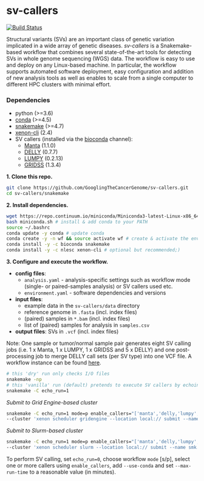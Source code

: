# sv-callers

[![Build Status](https://travis-ci.org/GooglingTheCancerGenome/sv-callers.svg?branch=dev)](https://travis-ci.org/GooglingTheCancerGenome/sv-callers)

Structural variants (SVs) are an important class of genetic variation implicated in a wide array of genetic diseases. _sv-callers_ is a Snakemake-based workflow that combines several state-of-the-art tools for detecting SVs in whole genome sequencing (WGS) data. The workflow is easy to use and deploy on any Linux-based machine. In particular, the workflow supports automated software deployment, easy configuration and addition of new analysis tools as well as enables to scale from a single computer to different HPC clusters with minimal effort.

### Dependencies

- python (>=3.6)
- [conda](https://conda.io/) (>=4.5)
- [snakemake](https://snakemake.readthedocs.io/) (>=4.7)
- [xenon-cli](https://github.com/NLeSC/xenon-cli) (2.4)
- SV callers (installed via the [bioconda](https://bioconda.github.io/) channel):
  - [Manta](https://github.com/Illumina/manta) (1.1.0)
  - [DELLY](https://github.com/dellytools/delly) (0.7.7)
  - [LUMPY](https://github.com/arq5x/lumpy-sv) (0.2.13)
  - [GRIDSS](https://github.com/PapenfussLab/gridss) (1.3.4)

**1. Clone this repo.**

```bash
git clone https://github.com/GooglingTheCancerGenome/sv-callers.git
cd sv-callers/snakemake
```

**2. Install dependencies.**

```bash
wget https://repo.continuum.io/miniconda/Miniconda3-latest-Linux-x86_64.sh -O miniconda.sh # python 3
bash miniconda.sh # install & add conda to your PATH
source ~/.bashrc
conda update -y conda # update conda
conda create -y -n wf && source activate wf # create & activate the environment
conda install -y -c bioconda snakemake
conda install -y -c nlesc xenon-cli # optional but recommended;)
```

**3. Configure and execute the workflow.**

- **config files**:
  - `analysis.yaml` - analysis-specific settings such as workflow mode (single- or paired-samples analysis) or SV callers used etc.
  - `environment.yaml` - software dependencies and versions
- **input files**:
  - example data in the `sv-callers/data` directory
  - reference genome in `.fasta` (incl. index files)
  - (paired) samples in `*.bam` (incl. index files)
  - list of (paired) samples for analysis in `samples.csv`
- **output files**: SVs in `.vcf` (incl. index files)

Note: One sample or tumor/normal sample pair generates eight SV calling jobs (i.e. 1 x Manta, 1 x LUMPY, 1 x GRIDSS and 5 x DELLY) and one post-processing job to merge DELLY call sets (per SV type) into one VCF file. A workflow instance can be found [here](https://github.com/GooglingTheCancerGenome/sv-callers/blob/master/doc/sv_calling_workflow.png).

```bash
# this 'dry' run only checks I/O files
snakemake -np
# this 'vanilla' run (default) pretends to execute SV callers by echoing the I/O file names into (dummy) VCF files
snakemake -C echo_run=1

```

_Submit to Grid Engine-based cluster_

```bash
snakemake -C echo_run=1 mode=p enable_callers="['manta','delly,'lumpy','gridss']"--latency-wait 30 --jobs \
--cluster 'xenon scheduler gridengine --location local:// submit --name smk.{rule} --inherit-env --option parallel.environment=threaded --option parallel.slots={threads} --max-run-time 1 --max-memory {resources.mem_mb} --working-directory . --stderr stderr-\\\$JOB_ID.log --stdout stdout-\\\$JOB_ID.log' &>smk.log&
```

_Submit to Slurm-based cluster_

```bash
snakemake -C echo_run=1 mode=p enable_callers="['manta','delly,'lumpy','gridss']" --latency-wait 30 --jobs \
--cluster 'xenon scheduler slurm --location local:// submit --name smk.{rule} --inherit-env --procs-per-node {threads} --start-single-process --max-run-time 1 --max-memory {resources.mem_mb} --working-directory . --stderr stderr-%j.log --stdout stdout-%j.log' &>smk.log&
```

To perform SV calling, set `echo_run=0`, choose workflow `mode` [s/p], select one or more callers using `enable_callers`, add `--use-conda` and set `--max-run-time` to a reasonable value (in minutes).
